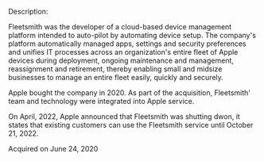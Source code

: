Description:

Fleetsmith was the developer of a cloud-based device management platform intended to auto-pilot by automating device setup. The company's platform automatically managed apps, settings and security preferences and unifies IT processes across an organization's entire fleet of Apple devices during deployment, ongoing maintenance and management, reassignment and retirement, thereby enabling small and midsize businesses to manage an entire fleet easily, quickly and securely.

Apple bought the company in 2020. As part of the acquisition, Fleetsmith' team and technology were integrated into Apple service.

On April, 2022, Apple announced that Fleetsmith was shutting dwon, it states that existing customers can use the Fleetsmith service until October 21, 2022.

Acquired on June 24, 2020